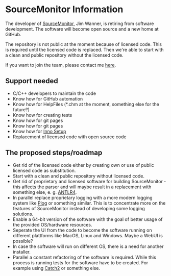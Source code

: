 # SourceMonitor Information

The developer of [SourceMonitor], Jim Wanner, is retiring from software development. The software will become open source and a new home at GitHub.

The repository is not public at the moment because of licensed code. This is required until the licensed code is replaced. Then we're able to start with a clean and public repository without the licensed code.

If you want to join the team, please contact me [here][email].

## Support needed

- C/C++ developers to maintain the code
- Know how for GitHub automation
- Know how for HelpFiles (*.chm at the moment, something else for the future?)
- Know how for creating tests
- Know how for git pages
- Know how for git pages
- Know how for [Inno Setup][inno]
- Replacement of licensed code with open source code

## The proposed steps/roadmap

- Get rid of the licensed code either by creating own or use of public licensed code as substitution.
- Start with a clean and public repository without licensed code.
- Get rid of proprietary and licensed software for building SourceMonitor - this affects the parser and will maybe result in a replacement with something else, e. g. [ANTLR4][ANTLR].
- In parallel replace proprietary logging with a more modern logging system like [Plog][plog] or something similar. This is to concentrate more on the features of SourceMonitor instead of developing some logging solutions.
- Enable a 64-bit version of the software with the goal of better usage of the provided OS/hardware resources.
- Seperate the UI from the code to become the software running on different plattforms like MacOS, Linux and Windows. Maybe a WebUI is possible?
- In case the software will run on different OS, there is a need for another installer.
- Parallel a constant refactoring of the software is required. While this process is running tests for the software have to be created. For example using [Catch2][catch] or something else.

[ANTLR]: https://www.antlr.org/
[SourceMonitor]: https://www.campwoodsw.com/sourcemonitor.html
[catch]: https://github.com/catchorg/Catch2
[email]: mailto:SourceMonitor@derpaul.net?Subject=SourceMonitor
[inno]: https://jrsoftware.org/isinfo.php
[plog]: https://github.com/SergiusTheBest/plog
